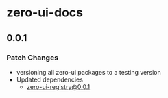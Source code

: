 # zero-ui-docs

## 0.0.1

### Patch Changes

- versioning all zero-ui packages to a testing version
- Updated dependencies
  - zero-ui-registry@0.0.1
